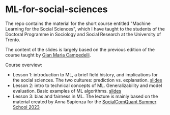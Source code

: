 # ML-for-social-sciences

The repo contains the material for the short course entitled "Machine Learning for the Social Sciences", which I have taught to the students of the Doctoral Programme in Sociology and Social Research at the University of Trento.

The content of the slides is largely based on the previous edition of the course taught by [Gian Maria Campedelli](https://github.com/gcampede/Machine-Learning-for-the-Social-Sciences-ML4SS). 

Course overview:
- Lesson 1: introduction to ML, a brief field history, and implications for the social sciences. The two cultures: prediction vs. explanation. [slides](https://github.com/micheletizzoni/ML-for-social-sciences/blob/main/slides/ML4SS_2023_2024_lecture1.pdf)
- Lesson 2: intro to technical concepts of ML. Generalizability and model evaluation. Basic examples of ML algorithms. [slides](https://github.com/micheletizzoni/ML-for-social-sciences/blob/main/slides/ML4SS_2023_2024_lecture2.pdf)
- Lesson 3: bias and fairness in ML. The lecture is mainly based on the material created by Anna Sapienza for the [SocialComQuant Summer School 2023](https://github.com/AnnaSapienza/CSS_SummerSchool)

